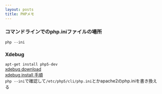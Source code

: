 ```yaml
---
layout: posts
title: PHPメモ
---
```

### コマンドラインでのphp.iniファイルの場所
`php --ini`


### Xdebug
`apt-get install php5-dev`  
[xdebug download](https://xdebug.org/download.php)  
[xdebug install 手順](https://github.com/xdebug/xdebug#xdebug)   
`php --ini`で確認して`/etc/php5/cli/php.ini`とかapache2のphp.iniを書き換える  
